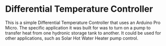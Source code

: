 # Differential Temperature Controller

This is a simple Differential Temperature Controller that uses an Arduino Pro Micro.  The specific application it was built for was to turn on a pump to transfer heat from one hydronic storage tank to another.  It could be used for other applications, such as Solar Hot Water Heater pump control.


